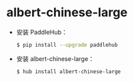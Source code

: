 # albert-chinese-large
* 安装 PaddleHub：

    ```bash
    $ pip install --upgrade paddlehub
    ```

* 安装 albert-chinese-large：

    ```bash
    $ hub install albert-chinese-large
    ```
